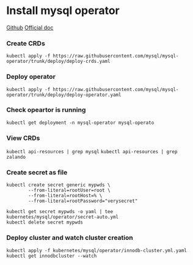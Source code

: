 # Install mysql operator

[Github](https://github.com/mysql/mysql-operator)
[Official doc](https://dev.mysql.com/doc/mysql-operator/en/mysql-operator-preface.html)

### Create CRDs
`kubectl apply -f https://raw.githubusercontent.com/mysql/mysql-operator/trunk/deploy/deploy-crds.yaml`

### Deploy operator
`kubectl apply -f https://raw.githubusercontent.com/mysql/mysql-operator/trunk/deploy/deploy-operator.yaml`

### Check opeartor is running
`kubectl get deployment -n mysql-operator mysql-operato`

### View CRDs
`kubectl api-resources | grep mysql`
`kubectl api-resources | grep zalando`

### Create secret as file
```
kubectl create secret generic mypwds \
        --from-literal=rootUser=root \
        --from-literal=rootHost=% \
        --from-literal=rootPassword="verysecret"

kubectl get secret mypwds -o yaml | tee kubernetes/mysql/operator/secret-auto.yml
kubectl delete secret mypwds
```

### Deploy cluster and watch cluster creation
`kubectl apply -f kubernetes/mysql/operator/innodb-cluster.yml.yaml`
`kubectl get innodbcluster --watch`

